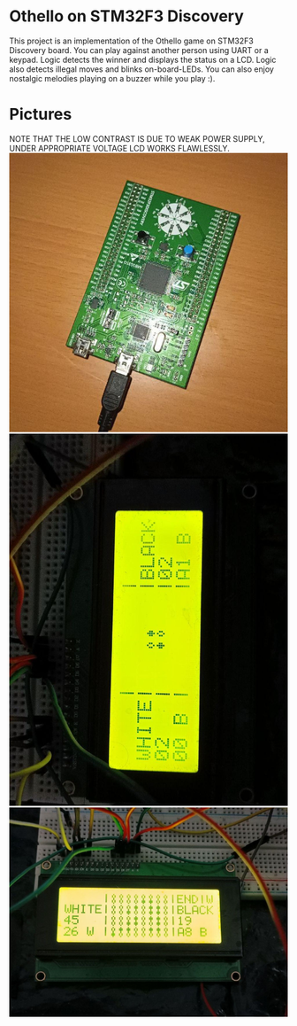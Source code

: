 # Othello on STM32F3 Discovery
This project is an implementation of the Othello game on STM32F3 Discovery board. You can play against another person using UART or a keypad. Logic detects the winner and displays the status on a LCD. Logic also detects illegal moves and blinks on-board-LEDs. You can also enjoy nostalgic melodies playing on a buzzer while you play :).
# Pictures
NOTE THAT THE LOW CONTRAST IS DUE TO WEAK POWER SUPPLY, UNDER APPROPRIATE VOLTAGE LCD WORKS FLAWLESSLY.
![PIC1](https://raw.githubusercontent.com/toorajtaraz/Othello_STM32/master/SS/1.jpg)
![PIC2](https://raw.githubusercontent.com/toorajtaraz/Othello_STM32/master/SS/2.jpg)
![PIC3](https://raw.githubusercontent.com/toorajtaraz/Othello_STM32/master/SS/3.jpg)
